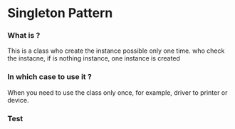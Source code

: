 # Singleton Pattern

### What is ?
This is a class who create the instance possible only one time.
who check the instacne, if is nothing instance, one instance is created

### In which case to use it ?
When you need to use the class only once, for example, driver to printer or device.


### Test
